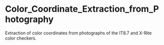 # Color_Coordinate_Extraction_from_Photography
Extraction of color coordinates from photographs of the IT8.7 and X-Rite color checkers.
